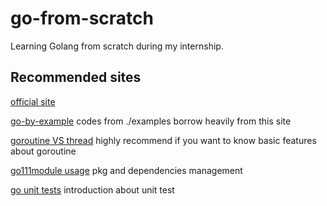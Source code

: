 # go-from-scratch
Learning Golang from scratch during my internship.
## Recommended sites
[official site](https://go.dev/)

[go-by-example](https://gobyexample.com/) codes from ./examples borrow heavily from this site

[goroutine VS thread](https://www.geeksforgeeks.org/golang-goroutine-vs-thread/) highly recommend if you want to know basic features about goroutine

[go111module usage](https://wayou.github.io/2021/10/05/GO111MODULE_%E5%8F%8A_Go_%E6%A8%A1%E5%9D%97/) pkg and dependencies management

[go unit tests](https://geektutu.com/post/quick-go-test.html) introduction about unit test